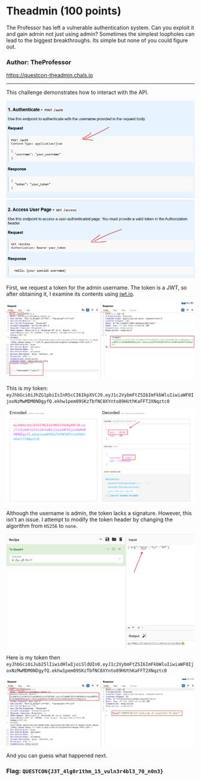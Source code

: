 <h1>Theadmin (100 points)</h1>
<p>The Professor has left a vulnerable authentication system. Can you exploit it and gain admin not just using admin? Sometimes the simplest loopholes can lead to the biggest breakthroughs. Its simple but none of you could figure out.</p>
<h3>Author: <b>TheProfessor </b></h3>
<a href="https://questcon-theadmin.chals.io">https://questcon-theadmin.chals.io</a>
<hr>
<p>This challenge demonstrates how to interact with the API.</p>
<img src="../imgs/Theadmin0.png">
<p>First, we request a token for the admin username. The token is a JWT, so after obtaining it, I examine its contents using <a href="https://jwt.io">jwt.io</a>.</p>
<img src="../imgs/Theadmin4.png">
<p>This is my token: <code>eyJhbGciOiJhZG1pbiIsInR5cCI6IkpXVCJ9.eyJ1c2VybmFtZSI6ImFkbWluIiwiaWF0IjoxNzMwMDM0NDgyfQ.ekhw1pem09SKzTbfNC8XYnto89HUthKaFFT2XNqztc0</code></p>
<img src="../imgs/Theadmin2.png">
<p>Although the username is admin, the token lacks a signature. However, this isn't an issue. I attempt to modify the token header by changing the algorithm from <code>HS256</code> to <code>none</code>.</p>
<img src="../imgs/Theadmin3.png">
<p>Here is my token then <code>eyJhbGciOiJub25lIiwidHlwIjoiSldUIn0.eyJ1c2VybmFtZSI6ImFkbWluIiwiaWF0IjoxNzMwMDM0NDgyfQ.ekhw1pem09SKzTbfNC8XYnto89HUthKaFFT2XNqztc0</code></p>
<img src="../imgs/Theadmin1.png">
<p>And you can guess what happened next.</p>

<h3>Flag: <code>QUESTCON{J3T_4lg0r1thm_15_vuln3r4bl3_70_n0n3}</code></h3>
